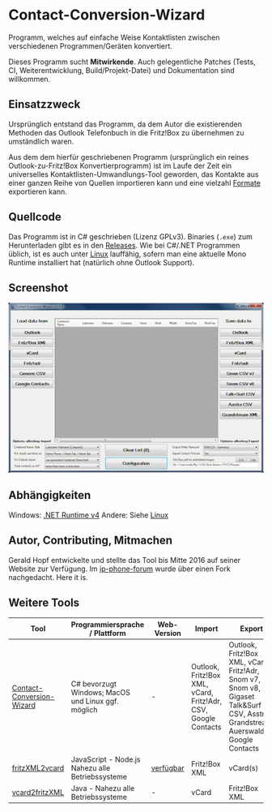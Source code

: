 # Contact-Conversion-Wizard

Programm, welches auf einfache Weise Kontaktlisten zwischen verschiedenen Programmen/Geräten konvertiert.

Dieses Programm sucht **Mitwirkende**. Auch gelegentliche Patches (Tests, CI, Weiterentwicklung, Build/Projekt-Datei) und Dokumentation sind willkommen.

## Einsatzzweck

Ursprünglich entstand das Programm, da dem Autor die existierenden Methoden das Outlook Telefonbuch in die Fritz!Box zu übernehmen zu umständlich waren.

Aus dem dem hierfür geschriebenen Programm (ursprünglich ein reines Outlook-zu-Fritz!Box Konvertierprogramm) ist im Laufe der Zeit ein universelles Kontaktlisten-Umwandlungs-Tool geworden, das Kontakte aus einer ganzen Reihe von Quellen importieren kann und eine vielzahl [Formate](/docs/FORMATE.md) exportieren kann.

## Quellcode

Das Programm ist in C# geschrieben (Lizenz GPLv3). Binaries (`.exe`) zum Herunterladen gibt es in den [Releases](https://github.com/Rillke/Contact-Conversion-Wizard/releases). Wie bei C#/.NET Programmen üblich, ist es auch unter [Linux](/docs/LINUX.md) lauffähig, sofern man eine aktuelle Mono Runtime installiert hat (natürlich ohne Outlook Support).

## Screenshot

![Windows 7 Screenshot, das den Contact Conversion Wizard v3.0.0.4 zeigt: Ein GUI Fenster mit 3 Bereichen: Links: Daten laden; Mitte: Daten ansehen; Rechts: Daten abspeichern](img/Contact%20Conversion%20Wizard%20v3.0.0.4%20-%20Windows.jpg)

## Abhängigkeiten

Windows: [.NET Runtime v4](https://www.microsoft.com/de-de/download/details.aspx?id=17718)
Andere: Siehe [Linux](/docs/LINUX.md)

## Autor, Contributing, Mitmachen

Gerald Hopf entwickelte und stellte das Tool bis Mitte 2016 auf seiner Website zur Verfügung. Im [ip-phone-forum](https://www.ip-phone-forum.de/threads/contact-conversion-wizard.209976/page-44#post-2209489) wurde über einen Fork nachgedacht. Here it is.

## Weitere Tools

| Tool                                                                             | Programmiersprache / Plattform                                          | Web-Version                                  | Import                                                         | Export                                                                                                                             | Lizenz |
|----------------------------------------------------------------------------------|-------------------------------------------------------------------------|----------------------------------------------|----------------------------------------------------------------|------------------------------------------------------------------------------------------------------------------------------------|--------|
| [Contact-Conversion-Wizard](https://github.com/Rillke/Contact-Conversion-Wizard) | C# bevorzugt Windows; MacOS und Linux ggf. möglich                      | -                                            | Outlook, Fritz!Box XML, vCard, Fritz!Adr, CSV, Google Contacts | Outlook, Fritz!Box XML, vCard, Fritz!Adr, Snom v7, Snom v8, Gigaset Talk&Surf CSV, Asstra, Grandstream, Auerswald, Google Contacts | GPLv3  |
| [fritzXML2vcard](https://github.com/Rillke/fritzXML2vcard)                       | JavaScript - Node.js Nahezu alle Betriebssysteme                        | [verfügbar](https://blog.rillke.com/fritzXML2vcard/) | Fritz!Box XML                                                  | vCard(s)                                                                                                                           | MIT    |
| [vcard2fritzXML](https://github.com/berkholz/vcard2fritzXML)                     | Java - Nahezu alle Betriebssysteme                                        | -                                            | vCard                                                          | Fritz!Box XML                                                                                                                      | GPLv2  |


